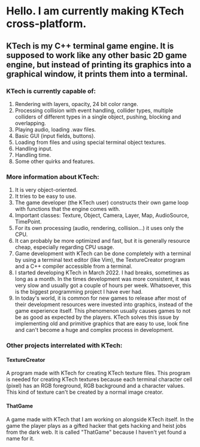 # Hello. I am currently making KTech cross-platform.

## KTech is my C++ terminal game engine. It is supposed to work like any other basic 2D game engine, but instead of printing its graphics into a graphical window, it prints them into a terminal.

### KTech is currently capable of:

1. Rendering with layers, opacity, 24 bit color range.
2. Processing collision with event handling, collider types, multiple colliders of different types in a single object, pushing, blocking and overlapping.
3. Playing audio, loading .wav files.
4. Basic GUI (input fields, buttons).
5. Loading from files and using special terminal object textures.
6. Handling input.
7. Handling time.
8. Some other quirks and features.

### More information about KTech:

1. It is very object-oriented.
2. It tries to be easy to use.
3. The game developer (the KTech user) constructs their own game loop with functions that the engine comes with.
4. Important classes: Texture, Object, Camera, Layer, Map, AudioSource, TimePoint.
5. For its own processing (audio, rendering, collision...) it uses only the CPU.
6. It can probably be more optimized and fast, but it is generally resource cheap, especially regarding CPU usage.
7. Game development with KTech can be done completely with a terminal by using a terminal text editor (like Vim), the TextureCreator program and a C++ compiler accessible from a terminal.
8. I started developing KTech in March 2022. I had breaks, sometimes as long as a month. In the times development was more consistent, it was very slow and usually got a couple of hours per week. Whatsoever, this is the biggest programming project I have ever had.
9. In today's world, it is common for new games to release after most of their development resources were invested into graphics, instead of the game experience itself. This phenomenon usually causes games to not be as good as expected by the players. KTech solves this issue by implementing old and primitive graphics that are easy to use, look fine and can't become a huge and complex process in development.

### Other projects interrelated with KTech:

#### TextureCreator
A program made with KTech for creating KTech texture files. This program is needed for creating KTech textures because each terminal character cell (pixel) has an RGB foreground, RGB background and a character values. This kind of texture can't be created by a normal image creator.

#### ThatGame
A game made with KTech that I am working on alongside KTech itself. In the game the player plays as a gifted hacker that gets hacking and heist jobs from the dark web. It is called "ThatGame" because I haven't yet found a name for it.
